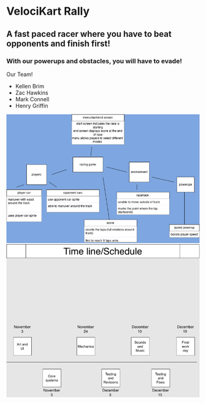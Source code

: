 # VelociKart Rally
## A fast paced racer where you have to beat opponents and finish first!
### With our powerups and obstacles, you will have to evade!

Our Team!
- Kellen Brim
- Zac Hawkins
- Mark Connell
- Henry Griffin

![Game Plan](https://github.com/KBB774/Racing-TD-Game-Group-2025/blob/main/images/gameplanfinaldrawio.png?raw=true)
![Timeline](https://github.com/KBB774/Racing-TD-Game-Group-2025/blob/main/Timeline.png)
